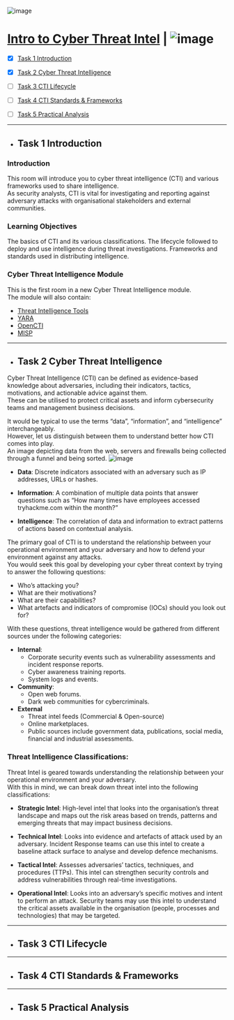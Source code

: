 ![image](https://user-images.githubusercontent.com/51442719/197340016-7d4b1477-0002-40d0-9011-7ccd70d754f6.png)

# [Intro to Cyber Threat Intel](https://tryhackme.com/room/cyberthreatintel) | ![image](https://user-images.githubusercontent.com/51442719/197340036-72b1736c-219d-4191-b0a7-aa3a055ff9ab.png)


- [x] [Task 1  Introduction](#task-1--introduction)
- [x] [Task 2  Cyber Threat Intelligence](#task-2--cyber-threat-intelligence)
- [ ] [Task 3  CTI Lifecycle](#task-3--cti-lifecycle)
- [ ] [Task 4  CTI Standards & Frameworks](#task-4--cti-standards--frameworks)
- [ ] [Task 5  Practical Analysis](#task-5--practical-analysis)


---

- ## Task 1  Introduction

### Introduction
This room will introduce you to cyber threat intelligence (CTI) and various frameworks used to share intelligence.  
As security analysts, CTI is vital for investigating and reporting against adversary attacks with organisational stakeholders and external communities.

### Learning Objectives
The basics of CTI and its various classifications.
The lifecycle followed to deploy and use intelligence during threat investigations.
Frameworks and standards used in distributing intelligence.

### Cyber Threat Intelligence Module
﻿This is the first room in a new Cyber Threat Intelligence module.  
The module will also contain:

- [Threat Intelligence Tools](https://tryhackme.com/room/threatinteltools)
- [YARA](https://tryhackme.com/room/yara)
- [OpenCTI](https://tryhackme.com/room/opencti)
- [MISP](https://tryhackme.com/room/misp)

---

- ## Task 2  Cyber Threat Intelligence

Cyber Threat Intelligence (CTI) can be defined as evidence-based knowledge about adversaries, including their indicators, tactics, motivations, and actionable advice against them.  
These can be utilised to protect critical assets and inform cybersecurity teams and management business decisions.

It would be typical to use the terms “data”, “information”, and “intelligence” interchangeably.  
However, let us distinguish between them to understand better how CTI comes into play.  
An image depicting data from the web, servers and firewalls being collected through a funnel and being sorted.
![image](https://user-images.githubusercontent.com/51442719/197340036-72b1736c-219d-4191-b0a7-aa3a055ff9ab.png)

- **Data**: Discrete indicators associated with an adversary such as IP addresses, URLs or hashes.

- **Information**: A combination of multiple data points that answer questions such as “How many times have employees accessed tryhackme.com within the month?”

- **Intelligence**: The correlation of data and information to extract patterns of actions based on contextual analysis.

The primary goal of CTI is to understand the relationship between your operational environment and your adversary and how to defend your environment against any attacks.  
You would seek this goal by developing your cyber threat context by trying to answer the following questions:

- Who’s attacking you?
- What are their motivations?
- What are their capabilities?
- What artefacts and indicators of compromise (IOCs) should you look out for?

With these questions, threat intelligence would be gathered from different sources under the following categories:

- **Internal**:
  - Corporate security events such as vulnerability assessments and incident response reports.
  - Cyber awareness training reports.
  - System logs and events.
- **Community**:
  - Open web forums.
  - Dark web communities for cybercriminals.
- **External**
  - Threat intel feeds (Commercial & Open-source)
  - Online marketplaces.
  - Public sources include government data, publications, social media, financial and industrial assessments.

###  Threat Intelligence Classifications:
Threat Intel is geared towards understanding the relationship between your operational environment and your adversary.   
With this in mind, we can break down threat intel into the following classifications:

- **Strategic Intel**: High-level intel that looks into the organisation’s threat landscape and maps out the risk areas based on trends, patterns and emerging threats that may impact business decisions.

- **Technical Intel**: Looks into evidence and artefacts of attack used by an adversary. Incident Response teams can use this intel to create a baseline attack surface to analyse and develop defence mechanisms.

- **Tactical Intel**: Assesses adversaries’ tactics, techniques, and procedures (TTPs). This intel can strengthen security controls and address vulnerabilities through real-time investigations.

- **Operational Intel**: Looks into an adversary’s specific motives and intent to perform an attack. Security teams may use this intel to understand the critical assets available in the organisation (people, processes and technologies) that may be targeted.

---

- ## Task 3  CTI Lifecycle

---

- ## Task 4  CTI Standards & Frameworks

---

- ## Task 5  Practical Analysis
